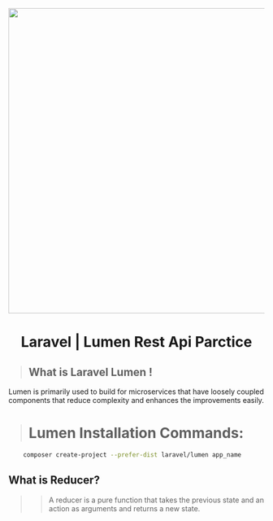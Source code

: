 <p align="center"><a href="#" ><img src="https://i.ibb.co/KbzvJj4/1-MAnu-Uwghp-P3-X0zoy67-P4m-A.png" width="600"></a></p>  
 <h1 align="center">Laravel | Lumen Rest Api Parctice</h1> 

> ## What is Laravel Lumen !
Lumen is primarily used to build for microservices that have loosely coupled components that reduce complexity and enhances the improvements easily.

> # Lumen Installation Commands:

```sh
    composer create-project --prefer-dist laravel/lumen app_name
```

<h2>What is Reducer?</h2>

>> A reducer is a pure function that takes the previous state and an action as arguments and returns a new state.
